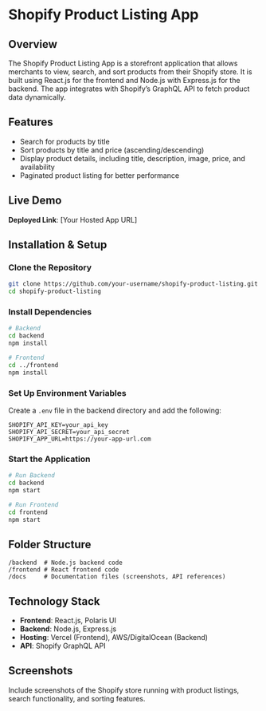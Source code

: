 # Shopify Product Listing App  

## Overview  
The Shopify Product Listing App is a storefront application that allows merchants to view, search, and sort products from their Shopify store. It is built using React.js for the frontend and Node.js with Express.js for the backend. The app integrates with Shopify’s GraphQL API to fetch product data dynamically.  

## Features  
- Search for products by title  
- Sort products by title and price (ascending/descending)  
- Display product details, including title, description, image, price, and availability  
- Paginated product listing for better performance  

## Live Demo  
**Deployed Link**: [Your Hosted App URL]  

## Installation & Setup  

### Clone the Repository  
```sh
git clone https://github.com/your-username/shopify-product-listing.git
cd shopify-product-listing
```

### Install Dependencies  
```sh
# Backend
cd backend
npm install

# Frontend
cd ../frontend
npm install
```

### Set Up Environment Variables  
Create a `.env` file in the backend directory and add the following:  

```
SHOPIFY_API_KEY=your_api_key
SHOPIFY_API_SECRET=your_api_secret
SHOPIFY_APP_URL=https://your-app-url.com
```

### Start the Application  
```sh
# Run Backend
cd backend
npm start

# Run Frontend
cd frontend
npm start
```

## Folder Structure  
```
/backend  # Node.js backend code
/frontend # React frontend code
/docs     # Documentation files (screenshots, API references)
```

## Technology Stack  
- **Frontend**: React.js, Polaris UI  
- **Backend**: Node.js, Express.js  
- **Hosting**: Vercel (Frontend), AWS/DigitalOcean (Backend)  
- **API**: Shopify GraphQL API  

## Screenshots  
Include screenshots of the Shopify store running with product listings, search functionality, and sorting features.  